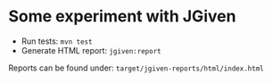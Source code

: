 # Some experiment with JGiven
* Run tests: `mvn test`
* Generate HTML report: `jgiven:report`

Reports can be found under: `target/jgiven-reports/html/index.html`
